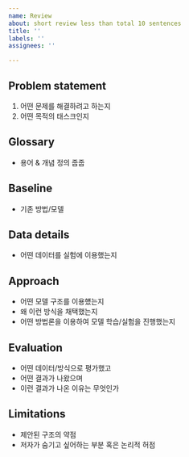 ```yaml
---
name: Review
about: short review less than total 10 sentences
title: ''
labels: ''
assignees: ''

---
```


## Problem statement

1. 어떤 문제를 해결하려고 하는지
2. 어떤 목적의 태스크인지

## Glossary
- 용어 & 개념 정의 줍줍

## Baseline

- 기존 방법/모델

## Data details

- 어떤 데이터를 실험에 이용했는지

## Approach

- 어떤 모델 구조를 이용헀는지
- 왜 이런 방식을 채택했는지
- 어떤 방법론을 이용하여 모델 학습/실험을 진행했는지

## Evaluation

- 어떤 데이터/방식으로 평가했고
- 어떤 결과가 나왔으며
- 이런 결과가 나온 이유는 무엇인가

## Limitations

- 제안된 구조의 약점
- 저자가 숨기고 싶어하는 부분 혹은 논리적 허점
